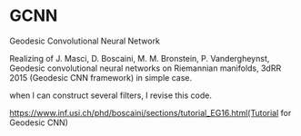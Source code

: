 # GCNN
Geodesic Convolutional Neural Network

Realizing of J. Masci, D. Boscaini, M. M. Bronstein, P. Vandergheynst, Geodesic convolutional neural networks on Riemannian manifolds, 3dRR 2015 (Geodesic CNN framework) in simple case. 

when I can construct several filters, I revise this code.  

https://www.inf.usi.ch/phd/boscaini/sections/tutorial_EG16.html(Tutorial for Geodesic CNN)

